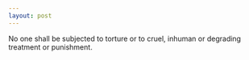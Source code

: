 ```yaml
---
layout: post
---
```


No one shall be subjected to torture or to cruel, inhuman or degrading treatment
or punishment.
